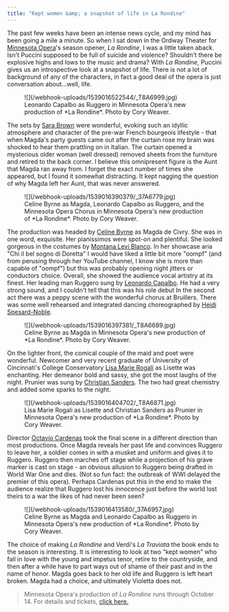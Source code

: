 ```yaml
---
title: "Kept women &amp; a snapshot of life in La Rondine"
---
```


The past few weeks have been an intense news cycle, and my mind has been going a mile a minute. So when I sat down in the Ordway Theater for [Minnesota Opera](/scene/companies/minnesota-opera/)'s season opener, *La Rondine*, I was a little taken aback. Isn't Puccini supposed to be full of suicide and violence? Shouldn't  there be explosive highs and lows to the music and drama? With *La Rondine*, Puccini gives us an introspective look at a snapshot of life. There is not a lot of background of any of the characters, in fact a good deal of the opera is just conversation about...well, life.

<figure data-type="image">
![](/webhook-uploads/1539016522544/_T8A6999.jpg)
<figcaption>Leonardo Capalbo as Ruggero in Minnesota Opera's new production of *La Rondine*. Photo by Cory Weaver.</figcaption>
</figure>

The sets by [Sara Brown](https://mnopera.org/biography/sara-brown/) were wonderful, evoking such an idyllic atmosphere and character of the pre-war French bourgeois lifestyle - that when Magda's party guests came out after the curtain rose my brain was shocked to hear them prattling on in Italian. The curtain opened a mysterious older woman (well dressed) removed sheets from the furniture and retired to the back corner. I believe this omnipresent figure is the Aunt that Magda ran away from. I forget the exact number of times she appeared, but I found it somewhat distracting. It kept nagging the question of why Magda left her Aunt, that was never answered.

<figure data-type="image">
![](/webhook-uploads/1539016390379/_37A6779.jpg)
<figcaption>Celine Byrne as Magda, Leonardo Capalbo as Ruggero, and the Minnesota Opera Chorus in Minnesota Opera's new production of *La Rondine*. Photo by Cory Weaver.</figcaption>
</figure>

The production was headed by [Celine Byrne](https://mnopera.org/biography/celine-byrne/) as Magda de Civry. She was in one word, exquisite. Her pianissimos were spot-on and plentiful. She looked gorgeous in the costumes by [Montana Levi Blanco](https://mnopera.org/biography/montana-blanco/). In her showcase aria "Chi il bel sogno di Doretta" I would have liked a little bit more "oompf" (and from perusing through her YouTube channel, I know she is more than capable of "oompf") but this was probably opening night jitters or conductors choice. Overall, she showed the audience vocal artistry at its finest. Her leading man Ruggero sung by [Leonardo Capalbo](https://mnopera.org/biography/leonardo-capalbo/). He had a very strong sound, and I couldn't tell that this was his role debut  In the second act there was a peppy scene with the wonderful chorus at Bruillers. There was some well rehearsed and integrated dancing choreographed by [Heidi Spesard-Noble](https://mnopera.org/biography/heidi-spesard-noble/).

<figure data-type="image">
![](/webhook-uploads/1539016397381/_T8A6689.jpg)
<figcaption>Celine Byrne as Magda in Minnesota Opera's new production of *La Rondine*. Photo by Cory Weaver.</figcaption>
</figure>

On the lighter front, the comical couple of the maid and poet were wonderful. Newcomer and very recent graduate of University of Cincinnati's College Conservatory [Lisa Marie Rogali](https://mnopera.org/biography/lisa-marie-rogali/) as Lisette was enchanting. Her demeanor bold and sassy, she got the most laughs of the night. Prunier was sung by [Christian Sanders](https://mnopera.org/biography/christian-sanders/). The two had great chemistry and added some sparks to the night.

<figure data-type="image">
![](/webhook-uploads/1539016404702/_T8A6871.jpg)
<figcaption>Lisa Marie Rogali as Lisette and Christian Sanders as Prunier in Minnesota Opera's new production of *La Rondine*. Photo by Cory Weaver.</figcaption>
</figure>

Director [Octavio Cardenas](https://mnopera.org/biography/octavio-cardenas/) took the final scene in a different direction than most productions. Once Magda reveals her past life and convinces Ruggero to leave her, a soldier comes in with a musket and uniform and gives it to Ruggero. Ruggero then marches off stage while a projection of his grave marker is cast on stage - an obvious allusion to Ruggero being drafted in World War One and dies. (Not so fun fact: the outbreak of WWI delayed the premier of this opera). Perhaps Cardenas put this in the end to make the audience realize that Ruggero lost his innocence just before the world lost theirs to a war the likes of had never been seen?

<figure data-type="image">
![](/webhook-uploads/1539016413580/_37A6957.jpg)
<figcaption>Celine Byrne as Magda and Leonardo Capalbo as Ruggero in Minnesota Opera's new production of *La Rondine*. Photo by Cory Weaver.</figcaption>
</figure>

The choice of making *La Rondine* and Verdi's *La Traviata* the book ends to the season is interesting. It is interesting to look at two "kept women" who fall in love with the young and impetus tenor, retire to the countryside, and then after a while have to part ways out of shame of their past and in the name of honor. Magda goes back to her old life and Ruggero is left heart broken. Magda had a choice, and ultimately Violetta does not.

>Minnesota Opera's production of *La Rondine* runs through October 14. For details and tickets, [click here.](https://mnopera.org/season/2018-2019/la-rondine/)

